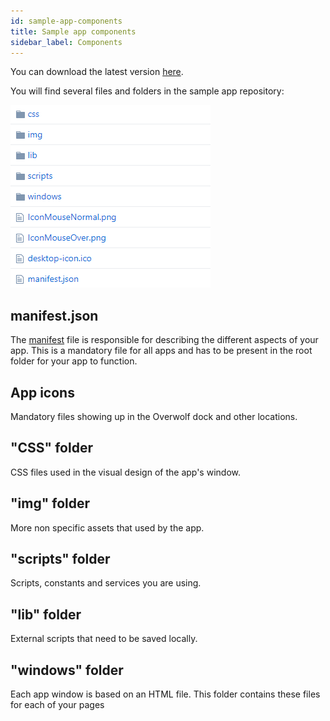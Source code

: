 ```yaml
---
id: sample-app-components
title: Sample app components
sidebar_label: Components
---
```


You can download the latest version [here](https://github.com/overwolf/sample-app/tree/master/native). 

You will find several files and folders in the sample app repository:

<div class="box" data-slick='{"slidesToShow":1}'>
  <a data-fancybox="gallery" data-caption="LoLwiz" href="../assets/sample-app/main-dir.png">
    <span class="thumb">
      <img src="../assets/sample-app/main-dir.png" alt="DotaPlus">
    </span>
  </a>
</div>

## manifest.json

The [manifest](/api/manifest-json) file is responsible for describing the different aspects of your app. This is a mandatory file for all apps and has to be present in the root folder for your app to function.

## App icons

Mandatory files showing up in the Overwolf dock and other locations.

## "CSS" folder

CSS files used in the visual design of the app's window.

## "img" folder

More non specific assets that used by the app.

## "scripts" folder

Scripts, constants and services you are using.

## "lib" folder

External scripts that need to be saved locally.

## "windows" folder

Each app window is based on an HTML file. This folder contains these files for each of your pages
